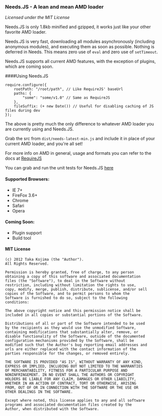 ### Needs.JS - A lean and mean AMD loader
_Licensed under the MIT License_

Needs.JS is only 1.8kb minified and gzipped, it works just like your other favorite AMD loader.

Needs.JS is very fast, downloading all modules asynchronously (including anonymous modules), and executing them as soon as possible. Nothing is deferred in Needs. This means zero use of `eval` and zero use of `setTimeout`. 

Needs.JS supports all current AMD features, with the exception of plugins, which are coming soon.

####Using Needs.JS

	require.configure({
		rootPath: "/root/path", // Like RequireJS' baseUrl
		paths: {
			"some": "some/v1.0" // Same as RequireJS
		},
		fileSuffix: (+ new Date()) // Useful for disabling caching of JS files during dev
	});


The above is pretty much the only difference to whatever AMD loader you are currently using and Needs.JS.

Grab the src from `dist/needs-latest-min.js` and include it in place of your current AMD loader, and you're all set!

For more info on AMD in general, usage and formats you can refer to the docs at [RequireJS](http://requirejs.org/docs/start.html)

You can grab and run the unit tests for Needs.JS [here](https://github.com/gigafied/amdjs-tests) 

#### Supported Browsers:

- IE 7+
- FireFox 3.6+
- Chrome
- Safari
- Opera


#### Coming Soon:

- Plugin support
- Build tool

 
#### MIT License

	(c) 2012 Taka Kojima (the "Author").
	All Rights Reserved.

	Permission is hereby granted, free of charge, to any person
	obtaining a copy of this software and associated documentation
	files (the "Software"), to deal in the Software without
	restriction, including without limitation the rights to use,
	copy, modify, merge, publish, distribute, sublicense, and/or sell
	copies of the Software, and to permit persons to whom the
	Software is furnished to do so, subject to the following
	conditions:

	The above copyright notice and this permission notice shall be
	included in all copies or substantial portions of the Software.

	Distributions of all or part of the Software intended to be used
	by the recipients as they would use the unmodified Software,
	containing modifications that substantially alter, remove, or
	disable functionality of the Software, outside of the documented
	configuration mechanisms provided by the Software, shall be
	modified such that the Author's bug reporting email addresses and
	urls are either replaced with the contact information of the
	parties responsible for the changes, or removed entirely.

	THE SOFTWARE IS PROVIDED "AS IS", WITHOUT WARRANTY OF ANY KIND,
	EXPRESS OR IMPLIED, INCLUDING BUT NOT LIMITED TO THE WARRANTIES
	OF MERCHANTABILITY, FITNESS FOR A PARTICULAR PURPOSE AND
	NONINFRINGEMENT. IN NO EVENT SHALL THE AUTHORS OR COPYRIGHT
	HOLDERS BE LIABLE FOR ANY CLAIM, DAMAGES OR OTHER LIABILITY,
	WHETHER IN AN ACTION OF CONTRACT, TORT OR OTHERWISE, ARISING
	FROM, OUT OF OR IN CONNECTION WITH THE SOFTWARE OR THE USE OR
	OTHER DEALINGS IN THE SOFTWARE.

	Except where noted, this license applies to any and all software
	programs and associated documentation files created by the
	Author, when distributed with the Software.